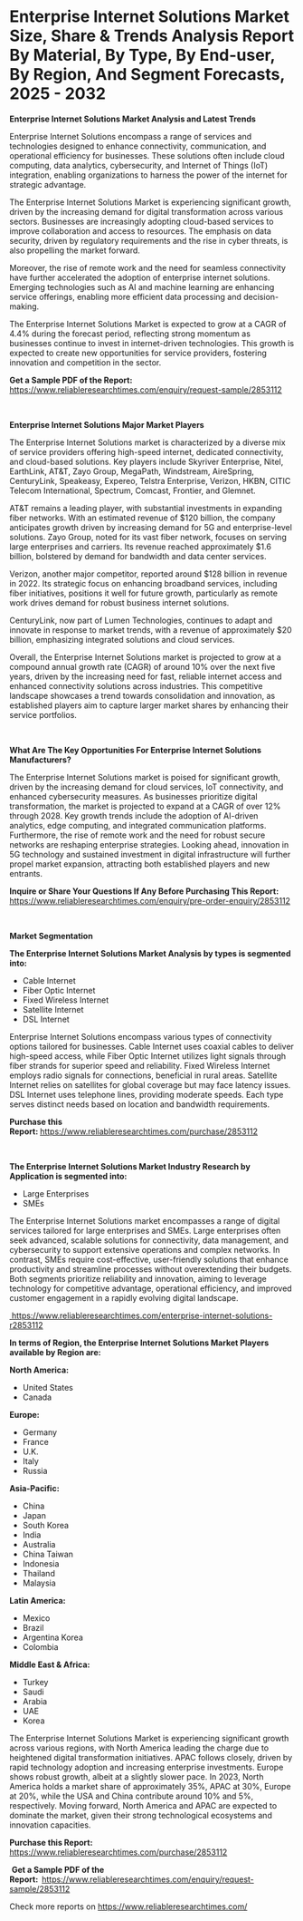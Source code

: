 <p><h1>Enterprise Internet Solutions Market Size, Share & Trends Analysis Report By Material, By Type, By End-user, By Region, And Segment Forecasts, 2025 - 2032</h1></p><p><strong>Enterprise Internet Solutions Market Analysis and Latest Trends</strong></p>
<p><p>Enterprise Internet Solutions encompass a range of services and technologies designed to enhance connectivity, communication, and operational efficiency for businesses. These solutions often include cloud computing, data analytics, cybersecurity, and Internet of Things (IoT) integration, enabling organizations to harness the power of the internet for strategic advantage.</p><p>The Enterprise Internet Solutions Market is experiencing significant growth, driven by the increasing demand for digital transformation across various sectors. Businesses are increasingly adopting cloud-based services to improve collaboration and access to resources. The emphasis on data security, driven by regulatory requirements and the rise in cyber threats, is also propelling the market forward.</p><p>Moreover, the rise of remote work and the need for seamless connectivity have further accelerated the adoption of enterprise internet solutions. Emerging technologies such as AI and machine learning are enhancing service offerings, enabling more efficient data processing and decision-making.</p><p>The Enterprise Internet Solutions Market is expected to grow at a CAGR of 4.4% during the forecast period, reflecting strong momentum as businesses continue to invest in internet-driven technologies. This growth is expected to create new opportunities for service providers, fostering innovation and competition in the sector.</p></p>
<p><strong>Get a Sample PDF of the Report:&nbsp;</strong> <a href="https://www.reliableresearchtimes.com/enquiry/request-sample/2853112?utm_campaign=3354&utm_medium=2&utm_source=Github&utm_content=ia&utm_term=11032025&utm_id=enterprise-internet-solutions">https://www.reliableresearchtimes.com/enquiry/request-sample/2853112</a></p>
<p>&nbsp;</p>
<p><strong>Enterprise Internet Solutions Major Market Players</strong></p>
<p><p>The Enterprise Internet Solutions market is characterized by a diverse mix of service providers offering high-speed internet, dedicated connectivity, and cloud-based solutions. Key players include Skyriver Enterprise, Nitel, EarthLink, AT&T, Zayo Group, MegaPath, Windstream, AireSpring, CenturyLink, Speakeasy, Expereo, Telstra Enterprise, Verizon, HKBN, CITIC Telecom International, Spectrum, Comcast, Frontier, and Glemnet.</p><p>AT&T remains a leading player, with substantial investments in expanding fiber networks. With an estimated revenue of $120 billion, the company anticipates growth driven by increasing demand for 5G and enterprise-level solutions. Zayo Group, noted for its vast fiber network, focuses on serving large enterprises and carriers. Its revenue reached approximately $1.6 billion, bolstered by demand for bandwidth and data center services.</p><p>Verizon, another major competitor, reported around $128 billion in revenue in 2022. Its strategic focus on enhancing broadband services, including fiber initiatives, positions it well for future growth, particularly as remote work drives demand for robust business internet solutions.</p><p>CenturyLink, now part of Lumen Technologies, continues to adapt and innovate in response to market trends, with a revenue of approximately $20 billion, emphasizing integrated solutions and cloud services.</p><p>Overall, the Enterprise Internet Solutions market is projected to grow at a compound annual growth rate (CAGR) of around 10% over the next five years, driven by the increasing need for fast, reliable internet access and enhanced connectivity solutions across industries. This competitive landscape showcases a trend towards consolidation and innovation, as established players aim to capture larger market shares by enhancing their service portfolios.</p></p>
<p>&nbsp;</p>
<p><strong>What Are The Key Opportunities For Enterprise Internet Solutions Manufacturers?</strong></p>
<p><p>The Enterprise Internet Solutions market is poised for significant growth, driven by the increasing demand for cloud services, IoT connectivity, and enhanced cybersecurity measures. As businesses prioritize digital transformation, the market is projected to expand at a CAGR of over 12% through 2028. Key growth trends include the adoption of AI-driven analytics, edge computing, and integrated communication platforms. Furthermore, the rise of remote work and the need for robust secure networks are reshaping enterprise strategies. Looking ahead, innovation in 5G technology and sustained investment in digital infrastructure will further propel market expansion, attracting both established players and new entrants.</p></p>
<p><strong>Inquire or Share Your Questions If Any Before Purchasing This Report:</strong> <a href="https://www.reliableresearchtimes.com/enquiry/pre-order-enquiry/2853112?utm_campaign=3354&utm_medium=2&utm_source=Github&utm_content=ia&utm_term=11032025&utm_id=enterprise-internet-solutions">https://www.reliableresearchtimes.com/enquiry/pre-order-enquiry/2853112</a></p>
<p>&nbsp;</p>
<p><strong>Market Segmentation</strong></p>
<p><strong>The Enterprise Internet Solutions Market Analysis by types is segmented into:</strong></p>
<p><ul><li>Cable Internet</li><li>Fiber Optic Internet</li><li>Fixed Wireless Internet</li><li>Satellite Internet</li><li>DSL Internet</li></ul></p>
<p><p>Enterprise Internet Solutions encompass various types of connectivity options tailored for businesses. Cable Internet uses coaxial cables to deliver high-speed access, while Fiber Optic Internet utilizes light signals through fiber strands for superior speed and reliability. Fixed Wireless Internet employs radio signals for connections, beneficial in rural areas. Satellite Internet relies on satellites for global coverage but may face latency issues. DSL Internet uses telephone lines, providing moderate speeds. Each type serves distinct needs based on location and bandwidth requirements.</p></p>
<p><strong>Purchase this Report:&nbsp;</strong><a href="https://www.reliableresearchtimes.com/purchase/2853112?utm_campaign=3354&utm_medium=2&utm_source=Github&utm_content=ia&utm_term=11032025&utm_id=enterprise-internet-solutions">https://www.reliableresearchtimes.com/purchase/2853112</a></p>
<p>&nbsp;</p>
<p><strong>The Enterprise Internet Solutions Market Industry Research by Application is segmented into:</strong></p>
<p><ul><li>Large Enterprises</li><li>SMEs</li></ul></p>
<p><p>The Enterprise Internet Solutions market encompasses a range of digital services tailored for large enterprises and SMEs. Large enterprises often seek advanced, scalable solutions for connectivity, data management, and cybersecurity to support extensive operations and complex networks. In contrast, SMEs require cost-effective, user-friendly solutions that enhance productivity and streamline processes without overextending their budgets. Both segments prioritize reliability and innovation, aiming to leverage technology for competitive advantage, operational efficiency, and improved customer engagement in a rapidly evolving digital landscape.</p></p>
<p><a href="https://www.reliableresearchtimes.com/enterprise-internet-solutions-r2853112?utm_campaign=3354&utm_medium=2&utm_source=Github&utm_content=ia&utm_term=11032025&utm_id=enterprise-internet-solutions">&nbsp;https://www.reliableresearchtimes.com/enterprise-internet-solutions-r2853112</a></p>
<p><strong>In terms of Region, the Enterprise Internet Solutions Market Players available by Region are:</strong></p>
<p>
    <p> <strong> North America: </strong>
        <ul>
            <li>United States</li>
            <li>Canada</li>
        </ul>
        </p> 
    <p> <strong> Europe: </strong>
        <ul>
            <li>Germany</li>
            <li>France</li>
            <li>U.K.</li>
            <li>Italy</li>
            <li>Russia</li>
        </ul>
        </p> 
    <p> <strong> Asia-Pacific: </strong>
        <ul>
            <li>China</li>
            <li>Japan</li>
            <li>South Korea</li>
            <li>India</li>
            <li>Australia</li>
            <li>China Taiwan</li>
            <li>Indonesia</li>
            <li>Thailand</li>
            <li>Malaysia</li>
        </ul>
        </p> 
    <p> <strong> Latin America: </strong>
        <ul>
            <li>Mexico</li>
            <li>Brazil</li>
            <li>Argentina Korea</li>
            <li>Colombia</li>
        </ul>
        </p> 
    <p> <strong> Middle East & Africa: </strong>
        <ul>
            <li>Turkey</li>
            <li>Saudi</li>
            <li>Arabia</li>
            <li>UAE</li>
            <li>Korea</li>
        </ul>
    </p>
    </p>
<p><p>The Enterprise Internet Solutions Market is experiencing significant growth across various regions, with North America leading the charge due to heightened digital transformation initiatives. APAC follows closely, driven by rapid technology adoption and increasing enterprise investments. Europe shows robust growth, albeit at a slightly slower pace. In 2023, North America holds a market share of approximately 35%, APAC at 30%, Europe at 20%, while the USA and China contribute around 10% and 5%, respectively. Moving forward, North America and APAC are expected to dominate the market, given their strong technological ecosystems and innovation capacities.</p></p>
<p><strong>Purchase this Report: </strong><a href="https://www.reliableresearchtimes.com/purchase/2853112?utm_campaign=3354&utm_medium=2&utm_source=Github&utm_content=ia&utm_term=11032025&utm_id=enterprise-internet-solutions">https://www.reliableresearchtimes.com/purchase/2853112</a></p>
<p>&nbsp;<strong>Get a Sample PDF of the Report:&nbsp;&nbsp;</strong><a href="https://www.reliableresearchtimes.com/enquiry/request-sample/2853112?utm_campaign=3354&utm_medium=2&utm_source=Github&utm_content=ia&utm_term=11032025&utm_id=enterprise-internet-solutions">https://www.reliableresearchtimes.com/enquiry/request-sample/2853112</a></p>
<p><strong></strong></p>
<p>Check more reports on <a href="https://www.reliableresearchtimes.com/?utm_campaign=3354&utm_medium=2&utm_source=Github&utm_content=ia&utm_term=11032025&utm_id=enterprise-internet-solutions">https://www.reliableresearchtimes.com/</a></p>